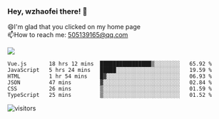 ### Hey, wzhaofei there! 👋

😄I'm glad that you clicked on my home page<br>
📫How to reach me: 505139165@qq.com<br>

![](https://github-readme-stats.vercel.app/api?username=wang-zhaofei&show_icons=true)

<!--START_SECTION:waka-->

```text
Vue.js       18 hrs 12 mins  ████████████████▒░░░░░░░░   65.92 %
JavaScript   5 hrs 24 mins   █████░░░░░░░░░░░░░░░░░░░░   19.59 %
HTML         1 hr 54 mins    █▓░░░░░░░░░░░░░░░░░░░░░░░   06.93 %
JSON         47 mins         ▓░░░░░░░░░░░░░░░░░░░░░░░░   02.84 %
CSS          26 mins         ▒░░░░░░░░░░░░░░░░░░░░░░░░   01.59 %
TypeScript   25 mins         ▒░░░░░░░░░░░░░░░░░░░░░░░░   01.52 %
```

<!--END_SECTION:waka-->

![visitors](https://visitor-badge.glitch.me/badge?page_id=wzhaofei)


<!--
**wzhaofei/wzhaofei** is a ✨ _special_ ✨ repository because its `README.md` (this file) appears on your GitHub profile.

[<img align="right" width="50%" src="https://github-readme-stats.vercel.app/api?username=wzhaofei&show_icons=true">](https://metrics.lecoq.io/wzhaofei#gh-light-mode-only)

Here are some ideas to get you started:

- 🔭 I’m currently working on ...
- 🌱 I’m currently learning ...
- 👯 I’m looking to collaborate on ...
- 🤔 I’m looking for help with ...
- 💬 Ask me about ...
- 📫 How to reach me: ...
- 😄 Pronouns: ...
- ⚡ Fun fact: ...
-->
